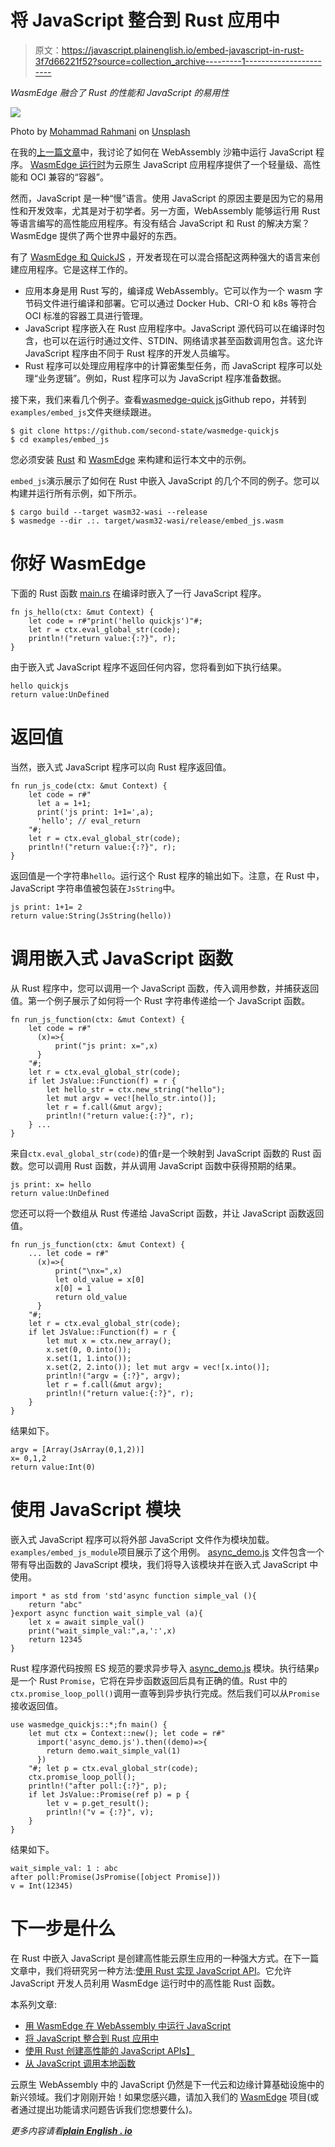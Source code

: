 # 将 JavaScript 整合到 Rust 应用中

> 原文：<https://javascript.plainenglish.io/embed-javascript-in-rust-3f7d66221f52?source=collection_archive---------1----------------------->

*WasmEdge 融合了 Rust 的性能和 JavaScript 的易用性*

![](img/e0a6252d7a5bbf708e1d65bc97fb47f7.png)

Photo by [Mohammad Rahmani](https://unsplash.com/@afgprogrammer?utm_source=unsplash&utm_medium=referral&utm_content=creditCopyText) on [Unsplash](https://unsplash.com/s/photos/rust-javascript?utm_source=unsplash&utm_medium=referral&utm_content=creditCopyText)

在我的[上一篇文章](/running-javascript-in-webassembly-883ec71438e1)中，我讨论了如何在 WebAssembly 沙箱中运行 JavaScript 程序。 [WasmEdge 运行时](https://github.com/WasmEdge/WasmEdge)为云原生 JavaScript 应用程序提供了一个轻量级、高性能和 OCI 兼容的“容器”。

然而，JavaScript 是一种“慢”语言。使用 JavaScript 的原因主要是因为它的易用性和开发效率，尤其是对于初学者。另一方面，WebAssembly 能够运行用 Rust 等语言编写的高性能应用程序。有没有结合 JavaScript 和 Rust 的解决方案？WasmEdge 提供了两个世界中最好的东西。

有了 [WasmEdge 和 QuickJS](https://github.com/second-state/wasmedge-quickjs/) ，开发者现在可以混合搭配这两种强大的语言来创建应用程序。它是这样工作的。

*   应用本身是用 Rust 写的，编译成 WebAssembly。它可以作为一个 wasm 字节码文件进行编译和部署。它可以通过 Docker Hub、CRI-O 和 k8s 等符合 OCI 标准的容器工具进行管理。
*   JavaScript 程序嵌入在 Rust 应用程序中。JavaScript 源代码可以在编译时包含，也可以在运行时通过文件、STDIN、网络请求甚至函数调用包含。这允许 JavaScript 程序由不同于 Rust 程序的开发人员编写。
*   Rust 程序可以处理应用程序中的计算密集型任务，而 JavaScript 程序可以处理“业务逻辑”。例如，Rust 程序可以为 JavaScript 程序准备数据。

接下来，我们来看几个例子。查看[wasmedge-quick js](https://github.com/second-state/wasmedge-quickjs/)Github repo，并转到`examples/embed_js`文件夹继续跟进。

```
$ git clone https://github.com/second-state/wasmedge-quickjs
$ cd examples/embed_js
```

您必须安装 [Rust](https://www.rust-lang.org/tools/install) 和 [WasmEdge](https://github.com/WasmEdge/WasmEdge/blob/master/docs/install.md) 来构建和运行本文中的示例。

`embed_js`演示展示了如何在 Rust 中嵌入 JavaScript 的几个不同的例子。您可以构建并运行所有示例，如下所示。

```
$ cargo build --target wasm32-wasi --release
$ wasmedge --dir .:. target/wasm32-wasi/release/embed_js.wasm
```

# 你好 WasmEdge

下面的 Rust 函数 [main.rs](https://github.com/second-state/wasmedge-quickjs/blob/main/examples/embed_js/src/main.rs) 在编译时嵌入了一行 JavaScript 程序。

```
fn js_hello(ctx: &mut Context) {
    let code = r#"print('hello quickjs')"#;
    let r = ctx.eval_global_str(code);
    println!("return value:{:?}", r);
}
```

由于嵌入式 JavaScript 程序不返回任何内容，您将看到如下执行结果。

```
hello quickjs
return value:UnDefined
```

# 返回值

当然，嵌入式 JavaScript 程序可以向 Rust 程序返回值。

```
fn run_js_code(ctx: &mut Context) {
    let code = r#"
      let a = 1+1;
      print('js print: 1+1=',a);
      'hello'; // eval_return
    "#;
    let r = ctx.eval_global_str(code);
    println!("return value:{:?}", r);
}
```

返回值是一个字符串`hello`。运行这个 Rust 程序的输出如下。注意，在 Rust 中，JavaScript 字符串值被包装在`JsString`中。

```
js print: 1+1= 2
return value:String(JsString(hello))
```

# 调用嵌入式 JavaScript 函数

从 Rust 程序中，您可以调用一个 JavaScript 函数，传入调用参数，并捕获返回值。第一个例子展示了如何将一个 Rust 字符串传递给一个 JavaScript 函数。

```
fn run_js_function(ctx: &mut Context) {
    let code = r#"
      (x)=>{
          print("js print: x=",x)
      }
    "#;
    let r = ctx.eval_global_str(code);
    if let JsValue::Function(f) = r {
        let hello_str = ctx.new_string("hello");
        let mut argv = vec![hello_str.into()];
        let r = f.call(&mut argv);
        println!("return value:{:?}", r);
    } ...
}
```

来自`ctx.eval_global_str(code)`的值`r`是一个映射到 JavaScript 函数的 Rust 函数。您可以调用 Rust 函数，并从调用 JavaScript 函数中获得预期的结果。

```
js print: x= hello
return value:UnDefined
```

您还可以将一个数组从 Rust 传递给 JavaScript 函数，并让 JavaScript 函数返回值。

```
fn run_js_function(ctx: &mut Context) {
    ... let code = r#"
      (x)=>{
          print("\nx=",x)
          let old_value = x[0]
          x[0] = 1
          return old_value
      }
    "#;
    let r = ctx.eval_global_str(code);
    if let JsValue::Function(f) = r {
        let mut x = ctx.new_array();
        x.set(0, 0.into());
        x.set(1, 1.into());
        x.set(2, 2.into()); let mut argv = vec![x.into()];
        println!("argv = {:?}", argv);
        let r = f.call(&mut argv);
        println!("return value:{:?}", r);
    }
}
```

结果如下。

```
argv = [Array(JsArray(0,1,2))]
x= 0,1,2
return value:Int(0)
```

# 使用 JavaScript 模块

嵌入式 JavaScript 程序可以将外部 JavaScript 文件作为模块加载。`examples/embed_js_module`项目展示了这个用例。 [async_demo.js](https://github.com/second-state/wasmedge-quickjs/blob/main/examples/embed_js_module/async_demo.js) 文件包含一个带有导出函数的 JavaScript 模块，我们将导入该模块并在嵌入式 JavaScript 中使用。

```
import * as std from 'std'async function simple_val (){
    return "abc"
}export async function wait_simple_val (a){
    let x = await simple_val()
    print("wait_simple_val:",a,':',x)
    return 12345
}
```

Rust 程序源代码按照 ES 规范的要求异步导入 [async_demo.js](https://github.com/second-state/wasmedge-quickjs/blob/main/examples/embed_js_module/async_demo.js) 模块。执行结果`p`是一个 Rust `Promise`，它将在异步函数返回后具有正确的值。Rust 中的`ctx.promise_loop_poll()`调用一直等到异步执行完成。然后我们可以从`Promise`接收返回值。

```
use wasmedge_quickjs::*;fn main() {
    let mut ctx = Context::new(); let code = r#"
      import('async_demo.js').then((demo)=>{
        return demo.wait_simple_val(1)
      })
    "#; let p = ctx.eval_global_str(code);
    ctx.promise_loop_poll();
    println!("after poll:{:?}", p);
    if let JsValue::Promise(ref p) = p {
        let v = p.get_result();
        println!("v = {:?}", v);
    }
}
```

结果如下。

```
wait_simple_val: 1 : abc
after poll:Promise(JsPromise([object Promise]))
v = Int(12345)
```

# 下一步是什么

在 Rust 中嵌入 JavaScript 是创建高性能云原生应用的一种强大方式。在下一篇文章中，我们将研究另一种方法:[使用 Rust 实现 JavaScript API](https://www.secondstate.io/articles/embed-rust-in-javascript/)。它允许 JavaScript 开发人员利用 WasmEdge 运行时中的高性能 Rust 函数。

本系列文章:

*   [用 WasmEdge 在 WebAssembly 中运行 JavaScript](https://www.secondstate.io/articles/run-javascript-in-webassembly-with-wasmedge/)
*   [将 JavaScript 整合到 Rust 应用中](https://www.secondstate.io/articles/embed-javascript-in-rust/)
*   [使用 Rust 创建高性能的 JavaScript APIs】](https://www.secondstate.io/articles/embed-rust-in-javascript/)
*   [从 JavaScript 调用本地函数](https://www.secondstate.io/articles/call-native-functions-from-javascript/)

云原生 WebAssembly 中的 JavaScript 仍然是下一代云和边缘计算基础设施中的新兴领域。我们才刚刚开始！如果您感兴趣，请加入我们的 [WasmEdge](https://github.com/WasmEdge/WasmEdge) 项目(或者通过提出功能请求问题告诉我们您想要什么)。

*更多内容请看*[***plain English . io***](http://plainenglish.io/)